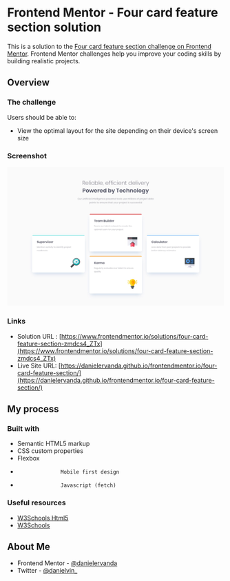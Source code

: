 # Frontend Mentor - Four card feature section solution

This is a solution to the [Four card feature section challenge on Frontend Mentor](https://www.frontendmentor.io/challenges/four-card-feature-section-weK1eFYK). Frontend Mentor challenges help you improve your coding skills by building realistic projects.

## Overview

### The challenge

Users should be able to:

-   View the optimal layout for the site depending on their device's screen size

### Screenshot

![](./design/desktop-design.jpg)

### Links

-   Solution URL : [https://www.frontendmentor.io/solutions/four-card-feature-section-zmdcs4_ZTx](https://www.frontendmentor.io/solutions/four-card-feature-section-zmdcs4_ZTx)
-   Live Site URL: [https://danielervanda.github.io/frontendmentor.io/four-card-feature-section/](https://danielervanda.github.io/frontendmentor.io/four-card-feature-section/)

## My process

### Built with

-   Semantic HTML5 markup
-   CSS custom properties
-   Flexbox
-                   Mobile first design
-                   Javascript (fetch)

### Useful resources

-   [W3Schools Html5](https://www.w3schools.com/html/)
-   [W3Schools](https://www.w3schools.com/css/)

## About Me

-   Frontend Mentor - [@danielervanda](https://www.frontendmentor.io/profile/danielervanda)
-   Twitter - [@danielvin\_](https://www.twitter.com/danielvin_)
